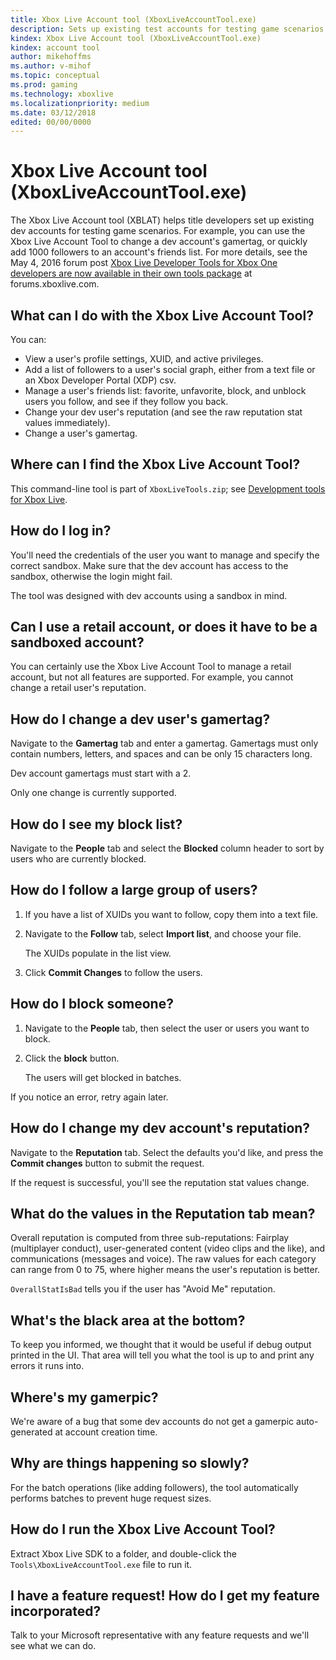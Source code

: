 ```yaml
---
title: Xbox Live Account tool (XboxLiveAccountTool.exe)
description: Sets up existing test accounts for testing game scenarios.
kindex: Xbox Live Account tool (XboxLiveAccountTool.exe)
kindex: account tool
author: mikehoffms
ms.author: v-mihof
ms.topic: conceptual
ms.prod: gaming
ms.technology: xboxlive
ms.localizationpriority: medium
ms.date: 03/12/2018
edited: 00/00/0000
---
```


# Xbox Live Account tool (XboxLiveAccountTool.exe)

<!-- `XboxLiveTools.zip` contains the following "XboxLiveAccountTool-Readme.txt" content. -->
<!-- ## XboxLiveAccountTool (XBLAT) FAQ -->
<!-- ### What is XBLAT? -->

The Xbox Live Account tool (XBLAT) helps title developers set up existing dev accounts for testing game scenarios.
For example, you can use the Xbox Live Account Tool to change a dev account's gamertag, or quickly add 1000 followers to an account's friends list.
For more details, see the May 4, 2016 forum post [Xbox Live Developer Tools for Xbox One developers are now available in their own tools package](https://www.aka.ms/XboxLiveAccountTool) at forums.xboxlive.com.
<!-- The forum post mentions:
* Xbox Live Trace Analyzer
* Xbox Live Account Tool
* Xbox Tournament Tool
* MatchSim -->


## What can I do with the Xbox Live Account Tool?

You can:
*  View a user's profile settings, XUID, and active privileges.
*  Add a list of followers to a user's social graph, either from a text file or an Xbox Developer Portal (XDP) csv.
*  Manage a user's friends list: favorite, unfavorite, block, and unblock users you follow, and see if they follow you back.
*  Change your dev user's reputation (and see the raw reputation stat values immediately).
*  Change a user's gamertag.


## Where can I find the Xbox Live Account Tool?

This command-line tool is part of `XboxLiveTools.zip`; see [Development tools for Xbox Live](live-tools.md).


## How do I log in?

You'll need the credentials of the user you want to manage and specify the correct sandbox.
Make sure that the dev account has access to the sandbox, otherwise the login might fail.

The tool was designed with dev accounts using a sandbox in mind.


## Can I use a retail account, or does it have to be a sandboxed account?

You can certainly use the Xbox Live Account Tool to manage a retail account, but not all features are supported.
For example, you cannot change a retail user's reputation.


## How do I change a dev user's gamertag?

Navigate to the **Gamertag** tab and enter a gamertag.
Gamertags must only contain numbers, letters, and spaces and can be only 15 characters long.

Dev account gamertags must start with a 2.

Only one change is currently supported.


## How do I see my block list?

Navigate to the **People** tab and select the **Blocked** column header to sort by users who are currently blocked.


## How do I follow a large group of users?

1. If you have a list of XUIDs you want to follow, copy them into a text file.

2. Navigate to the **Follow** tab, select **Import list**, and choose your file.

   The XUIDs populate in the list view.

3. Click **Commit Changes** to follow the users.


## How do I block someone?

1. Navigate to the **People** tab, then select the user or users you want to block.

2. Click the **block** button.

   The users will get blocked in batches.

If you notice an error, retry again later.


## How do I change my dev account's reputation?

Navigate to the **Reputation** tab.
Select the defaults you'd like, and press the **Commit changes** button to submit the request.

If the request is successful, you'll see the reputation stat values change.


## What do the values in the Reputation tab mean?

Overall reputation is computed from three sub-reputations: Fairplay (multiplayer conduct), user-generated content (video clips and the like), and communications (messages and voice).
The raw values for each category can range from 0 to 75, where higher means the user's reputation is better.

`OverallStatIsBad` tells you if the user has "Avoid Me" reputation.


## What's the black area at the bottom?

To keep you informed, we thought that it would be useful if debug output printed in the UI.
That area will tell you what the tool is up to and print any errors it runs into.


## Where's my gamerpic?

We're aware of a bug that some dev accounts do not get a gamerpic auto-generated at account creation time.


## Why are things happening so slowly?

For the batch operations (like adding followers), the tool automatically performs batches to prevent huge request sizes.


## How do I run the Xbox Live Account Tool?

Extract Xbox Live SDK to a folder, and double-click the `Tools\XboxLiveAccountTool.exe` file to run it.


## I have a feature request! How do I get my feature incorporated?

Talk to your Microsoft representative with any feature requests and we'll see what we can do.


<!-- ### See also -->

<!-- chm only
* [Creating test accounts](../../get-started/live-setup-testaccounts.md) -->
